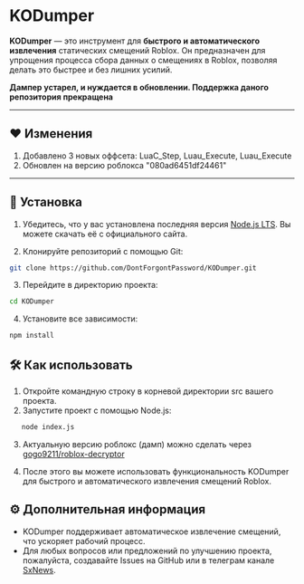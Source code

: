 # **KODumper**

**KODumper** — это инструмент для **быстрого и автоматического извлечения** статических смещений Roblox. Он предназначен
для упрощения процесса сбора данных о смещениях в Roblox, позволяя делать это быстрее и без лишних усилий.

**Дампер устарел, и нуждается в обновлении. Поддержка даного репозитория прекращена**

---

## ❤️ **Изменения**

1. Добавлено 3 новых оффсета: LuaC_Step, Luau_Execute<true>, Luau_Execute<false>
2. Обновлен на версию роблокса "080ad6451df24461"

---

## 🚀 **Установка**

1. Убедитесь, что у вас установлена последняя версия [Node.js LTS](https://nodejs.org/en). Вы можете скачать её с
   официального сайта.

2. Клонируйте репозиторий с помощью Git:

```bash
git clone https://github.com/DontForgontPassword/KODumper.git
```

3. Перейдите в директорию проекта:

```bash
cd KODumper
```

4. Установите все зависимости:

```bash 
npm install
```

## 🛠️ Как использовать

1. Откройте командную строку в корневой директории src вашего проекта.
2. Запустите проект с помощью Node.js:

```bash
   node index.js
```
3. Актуальную версию роблокс (дамп) можно сделать через [gogo9211/roblox-decryptor](https://github.com/gogo9211/roblox-decryptor)

4. После этого вы можете использовать функциональность KODumper для быстрого и автоматического извлечения смещений
   Roblox.

## ⚙️ Дополнительная информация

- KODumper поддерживает автоматическое извлечение смещений, что ускоряет рабочий процесс.
- Для любых вопросов или предложений по улучшению проекта, пожалуйста, создавайте Issues на GitHub или в телеграм
  канале [SxNews](https://t.me/SxNews0).
